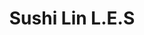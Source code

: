 ---
layout: place
title: "Sushi Lin L.E.S"
permalink: /new-york/new-york/sushi-lin-l-e-s.html
stateAbbr: NY
stateName: New York
cityName: New York
seo:
  name: "Sushi Lin L.E.S"
  type: Restaurant
  links: null
description: "Looking for sushi in New York, New York? Check out Sushi Lin L.E.S for a delightful Japanese dining experience. Enjoy a variety of sushi and other dishes in ..."
place_id: ChIJgZfkWaBZwokRWn_xCzY2gRg
photos:
  - name: >-
      places/ChIJgZfkWaBZwokRWn_xCzY2gRg/photos/AeeoHcKFr3f2wSiPP0Z57wYPwoTp5ATKuvC369p7z3eYQKlmLV_kYaATGLq67QU3tJPw6CBNSE6F7PP-_sqJorHuAw6RLEgJ4I2Kyym3_YY8FXQMx4vpzI0UYiCh9SLT7FtKCeNRCsoia__qA-8u7PiHh0qyzF2V1VEu1A8XClKZvdffSh158f2cAIKAvU4LfM5GHGmXkXZhoZ1FIcJNOqY_B6iJjY7EB0FT_lGOJfmbPG9k1XD7w5q4rQHsjlRhb7gtardhBZMe4GISFFAvj-WnrmHIhf7qv4srPSh1cbE5ccgICrTptuFZWPs8LJJZYtGUwjlLjHwvZZqL2BHu3pSf-c-9vMYgQscagXS_xNYXQGUh0NqZ-YmhM30pkQ9YSJ3brabBDH-AQ7oh_ks7PsMI_6BcXD5woWAXEUaFoycdUkMsIQ
    widthPx: 3600
    heightPx: 4800
    authorAttributions:
      - displayName: angie huang
        uri: https://maps.google.com/maps/contrib/106952106554402776575
        photoUri: >-
          https://lh3.googleusercontent.com/a-/ALV-UjUOfygkFboAg4ltvl_wKGxqGQXTWETqvybU-w-nGvfLitfVcEA=s100-p-k-no-mo
    flagContentUri: >-
      https://www.google.com/local/imagery/report/?cb_client=maps_api_places.places_api&image_key=!1e10!2sCIHM0ogKEICAgIDXy4C8fA&hl=en-US
    googleMapsUri: >-
      https://www.google.com/maps/place//data=!3m4!1e2!3m2!1sCIHM0ogKEICAgIDXy4C8fA!2e10!4m2!3m1!1s0x89c259a059e49781:0x188136360bf17f5a
  - name: >-
      places/ChIJgZfkWaBZwokRWn_xCzY2gRg/photos/AeeoHcIWty2f9qaIMm-JNjBh8ed7lzNeSevyiIuM0xu58LA7UMnJ4P1JYf77i5681bURmyQw9TZomy7u0tMYJOtTAq7GtM39VACUlbUkCA6sRuxSIuhieqRZXMy54sOktryJ1Q-cXZ8c3kAevSN5cLw4F_tEXTgs7pHOZRoNrNdKOD6AyZmgdKJ0drdbDg9w_qKYhX7-0cIIgW48l0TVFI8vdYo7ZVk_OHjzIA_dZUxUfvdGe7vuKJP36Ap0mlVasoC0g1Wk0LesdSK_3PZShqgCGAjfv88vjNhx2uZZULynk0ICMDPiOqtZN6IFFYI3cNh7HVsir1xOa_ttMMwYJSSFXXI1SCYXuxerUCeqoySXiWiZjnigMp59SZXBdCg5a8a0rsm09xadxxK5CPXD0Ks_VNlzT7H5TJvr9DCzuxUUvmnpXw
    widthPx: 3024
    heightPx: 3024
    authorAttributions:
      - displayName: 天菜朵莉（Dolly Liu）
        uri: https://maps.google.com/maps/contrib/116039356468754634104
        photoUri: >-
          https://lh3.googleusercontent.com/a-/ALV-UjU23iRBk5759fSPuZtOllf0srFk3K5mPR-sGnhuTbuXjFRrPTOI=s100-p-k-no-mo
    flagContentUri: >-
      https://www.google.com/local/imagery/report/?cb_client=maps_api_places.places_api&image_key=!1e10!2sCIHM0ogKEICAgICX3rLETw&hl=en-US
    googleMapsUri: >-
      https://www.google.com/maps/place//data=!3m4!1e2!3m2!1sCIHM0ogKEICAgICX3rLETw!2e10!4m2!3m1!1s0x89c259a059e49781:0x188136360bf17f5a
  - name: >-
      places/ChIJgZfkWaBZwokRWn_xCzY2gRg/photos/AeeoHcJ7sBui0DqSh4V2joyLyIU3PbVxzDP1Il1gQpGqmca8a2LdFjEoENCyThRPoh00TewYHouZn3XJX2ESWsviwItmOGNzX6vBexZUoI_fzgMK5ltXCPOTLyTenShoIvCffQ5l5mGfqFY-8K8dZ6O5g6h8kM0M3Xne7ZJYV6Mg4ptul647Zukzo3eU-omTCMa_fFvMGD1AACiqvhBQasKL59xmmJBfyQh9m7g1PsDYa0PdkiV44AWaON_BiwPim84X0HKksl4UOUSbzIVNL5a_bjnk-FqCOJA-lpgWqRuGmZ6etuLFqrVAc6eM8Osi3j4olu_KUJcdR4skF6NvlMsvZDGrgj-juDUMb6Bp4rJZmIAykIm11ou6o7xgjUN3lJINowbx3rPv6vitwRJ79jGX8QBqpEyC6s4cI4avzOOHsKHllQ
    widthPx: 4080
    heightPx: 3072
    authorAttributions:
      - displayName: Behdad Esfahbod
        uri: https://maps.google.com/maps/contrib/101954301592887342839
        photoUri: >-
          https://lh3.googleusercontent.com/a-/ALV-UjVhBuJq6CBUqBLMmnadRgx3J6bLfOS44oHisOXpIe2jkZQYp7NXDg=s100-p-k-no-mo
    flagContentUri: >-
      https://www.google.com/local/imagery/report/?cb_client=maps_api_places.places_api&image_key=!1e10!2sCIHM0ogKEICAgICLgueAUg&hl=en-US
    googleMapsUri: >-
      https://www.google.com/maps/place//data=!3m4!1e2!3m2!1sCIHM0ogKEICAgICLgueAUg!2e10!4m2!3m1!1s0x89c259a059e49781:0x188136360bf17f5a
  - name: >-
      places/ChIJgZfkWaBZwokRWn_xCzY2gRg/photos/AeeoHcLOHvvh5wr6jRgWrdliNTLDvlVFCV6ul-ZOFprtnJ-8T8zO6L0cwbzOa9ZcHWYa8L9N4vx95M2ZML_FciaxBCZJ-tV0zBnFuLoH0sPsyaeFftTu3_duU3sDtTm8h-4v2pKomg8PoJ67qIbNjDoItMGM49ZjjL7TDTJEDCNG4UURAgGSOSazI9BW99gTJMwLqEatABFbF73Slp1hCn9Px5uHKNAD42sMF1k46RwL-4thFoYAgClDk2d910n9-xJdBBWkB0ntshMhi0YG6WLv2snHYuR9sV95iisEcxNlM24TPdkO3iV4bOKXyezRTFVd48AExrNdkTU7EyJorIc4Kf12IfITAMZQHsKkzypI3sr2SisnkM2BEsv7C9t8SVZw6_aavxmpC0sMlEm82zrtXgk2gMbdMe4rc98ewIEDUt_zvSZM
    widthPx: 3024
    heightPx: 3024
    authorAttributions:
      - displayName: 天菜朵莉（Dolly Liu）
        uri: https://maps.google.com/maps/contrib/116039356468754634104
        photoUri: >-
          https://lh3.googleusercontent.com/a-/ALV-UjU23iRBk5759fSPuZtOllf0srFk3K5mPR-sGnhuTbuXjFRrPTOI=s100-p-k-no-mo
    flagContentUri: >-
      https://www.google.com/local/imagery/report/?cb_client=maps_api_places.places_api&image_key=!1e10!2sCIHM0ogKEICAgICX3rLEjwE&hl=en-US
    googleMapsUri: >-
      https://www.google.com/maps/place//data=!3m4!1e2!3m2!1sCIHM0ogKEICAgICX3rLEjwE!2e10!4m2!3m1!1s0x89c259a059e49781:0x188136360bf17f5a
  - name: >-
      places/ChIJgZfkWaBZwokRWn_xCzY2gRg/photos/AeeoHcIy6K38KIV03mqKN2n0OgJkML1PGXB32nAC52IhXmf_3I5wFnXzDYkfvDYHlMC52QHFYMoXkyXvJe4Yvg9RIf0AcqZyYl7abcwV8AG7jbjk9lBn63Br24ViOstTPIu5r_Q6q-KkCtOzlWPHPCyFPrBaNP8dBbXAEPUmFBFhjstE6CQkYOqCVHFmoIwi9pm7QJNUFJeYazOh9wrB-xHiYvfowsG_Of1crztz6hSowOCXNTINoujP1UybKuICqc27_izE0lB4uYua2IsEgmDN-s8Rvw0mXMkD9kpbI2hGSDv5C_Dm5s-lrCwsMHeWz4LBYHTehJfrj6Z7F0yEiwldkW4rlLmTW795dPyxU5QL4AvE5q34abnfLJtsAWD5HO0FovRBiPAmDTXrGH5yvUInqVZ77c_XagtM8zGJZnAckbi8c14
    widthPx: 3024
    heightPx: 3024
    authorAttributions:
      - displayName: 天菜朵莉（Dolly Liu）
        uri: https://maps.google.com/maps/contrib/116039356468754634104
        photoUri: >-
          https://lh3.googleusercontent.com/a-/ALV-UjU23iRBk5759fSPuZtOllf0srFk3K5mPR-sGnhuTbuXjFRrPTOI=s100-p-k-no-mo
    flagContentUri: >-
      https://www.google.com/local/imagery/report/?cb_client=maps_api_places.places_api&image_key=!1e10!2sCIHM0ogKEICAgICX3rKs0QE&hl=en-US
    googleMapsUri: >-
      https://www.google.com/maps/place//data=!3m4!1e2!3m2!1sCIHM0ogKEICAgICX3rKs0QE!2e10!4m2!3m1!1s0x89c259a059e49781:0x188136360bf17f5a
  - name: >-
      places/ChIJgZfkWaBZwokRWn_xCzY2gRg/photos/AeeoHcKrNgrZicVzwZaXv4Raq1u4rX9BIm-djz8E5SllnEV_5yEBCtkhs1bNYFW60E42SrrYj3TpLBfELFN2Lo-eEr2HjrMw6zwfOADOemzQfHjbOQrrhPEnscsmFZ-_7kFsWXxdeYKfF90_73FSDsmOAtnCnt1zjGmu8RpNdvNNJhsxfLMqg8GF3P29S0TmdZMtu2V_vZz4Nu7IwyK1TB5v9EUulHU2yxgeshtuhgm4sVlhtpSkgVBKWnlkRhfZDClAUH0xinZMFdhHXWX-MrJPjGfGBLXFVkgY5vTB2w9ZYHx-ticl4BvAm_kG3YhLZ5zCVyN80dbCyEqmw6ESVxoj2LEa7DEMhLs-5sy_worhscn1LhIbnwDs4OY3495t6xUEIUWkFOf3_7LTIkPgNpu8891HgXQ96vKjoCD_EZJYPJ0pjwT4
    widthPx: 4032
    heightPx: 3024
    authorAttributions:
      - displayName: Christy Lang
        uri: https://maps.google.com/maps/contrib/115231435899283458640
        photoUri: >-
          https://lh3.googleusercontent.com/a-/ALV-UjXVkMv09_alTZs3QVCIIZGMgKF4u-7hDmwYj51KkBzweorrm9br=s100-p-k-no-mo
    flagContentUri: >-
      https://www.google.com/local/imagery/report/?cb_client=maps_api_places.places_api&image_key=!1e10!2sCIHM0ogKEICAgICT-NWvugE&hl=en-US
    googleMapsUri: >-
      https://www.google.com/maps/place//data=!3m4!1e2!3m2!1sCIHM0ogKEICAgICT-NWvugE!2e10!4m2!3m1!1s0x89c259a059e49781:0x188136360bf17f5a
  - name: >-
      places/ChIJgZfkWaBZwokRWn_xCzY2gRg/photos/AeeoHcJFdBfhs23dLsBfCgU5QonWYXFVbhmD-vIlOEkzgh_o0XqdppSBQbvR8BpBsdCmttFtmf1_f15eKqSvwXvbZvHISnxgAJqdX_b-aisxh8Xb7EpzYLwqOFkQetoRQXX49ufUk3OBnDdW8QJGWhgcsxcOz_Maj9mIyuyxSanAV9dSSXiCF9uyy4nXzgN0KqoPBdP_MphvG1jXJFlCEnD404wjvm0GniJ_scbxdyHicRgPoG2wfI7uWg3J2OWCHaibxmNsHDXncIZG3f4WivxDIAxFsokO8PY4kvhDipwE1YLslY_nlD0lCNh19sWMiyDNioVhXBfpFQrATY49o4qSWbPLoWrD_vGuD0LSEwTrsiVQrFDkBSAYnMVCZL35HGirvfm7M7-mefZcQ7hmGNff_uBQwxllZ_DX6ZHwokRp7PaB3IR4
    widthPx: 3024
    heightPx: 4032
    authorAttributions:
      - displayName: angie huang
        uri: https://maps.google.com/maps/contrib/106952106554402776575
        photoUri: >-
          https://lh3.googleusercontent.com/a-/ALV-UjUOfygkFboAg4ltvl_wKGxqGQXTWETqvybU-w-nGvfLitfVcEA=s100-p-k-no-mo
    flagContentUri: >-
      https://www.google.com/local/imagery/report/?cb_client=maps_api_places.places_api&image_key=!1e10!2sCIHM0ogKEICAgIDXy4C8vAE&hl=en-US
    googleMapsUri: >-
      https://www.google.com/maps/place//data=!3m4!1e2!3m2!1sCIHM0ogKEICAgIDXy4C8vAE!2e10!4m2!3m1!1s0x89c259a059e49781:0x188136360bf17f5a
  - name: >-
      places/ChIJgZfkWaBZwokRWn_xCzY2gRg/photos/AeeoHcJnp2hfZoh9Zolur4pb7KEw8ehR-RiBOR8kmvTacfGkd2x55IrazgGYtm3xuu_2JrMbbagN--jmpdI9i0O9nLjHF1-xc3wwHEBIkiyLv2ILuidP33b5fF0lYw4E6FAbcFowJCTp5eZMIv-hqJrjyBbjHML2hFYEXT01JYHFAIFSJZlMJ4lnvhRhQpmFY1hm-jXYSwOJ7LKgHih-PDW891_8gPCXMC_XzjM9wZHXsezCaVZrh-FH38a7bh6XSadmikhm3fVPz647FMGDIF6OsE4oBNgGLtEo7gaWjEMsEdy4AborwmPzeF1q_xKjogZ_v9W9K2G09vTsYKc-NllV9Ju7STM3YgFDL8pUSNwnuS8o-YzKGsXNJ3fl4oZXKKxNRJQRrYmyRQK0E6PYwkmN237zZdnBJCuCpfBV68ZEvQSDSg
    widthPx: 3024
    heightPx: 4032
    authorAttributions:
      - displayName: ESB NYC
        uri: https://maps.google.com/maps/contrib/115996293163942386176
        photoUri: >-
          https://lh3.googleusercontent.com/a-/ALV-UjWiJiq7TG8JcU4cBLrTn7hCOqxLqxabpnOSc5zRJzXQQAQOdCIS9Q=s100-p-k-no-mo
    flagContentUri: >-
      https://www.google.com/local/imagery/report/?cb_client=maps_api_places.places_api&image_key=!1e10!2sCIHM0ogKEICAgIC7h_uWEA&hl=en-US
    googleMapsUri: >-
      https://www.google.com/maps/place//data=!3m4!1e2!3m2!1sCIHM0ogKEICAgIC7h_uWEA!2e10!4m2!3m1!1s0x89c259a059e49781:0x188136360bf17f5a
  - name: >-
      places/ChIJgZfkWaBZwokRWn_xCzY2gRg/photos/AeeoHcLcrCUpLqdzOv6L480tW7gs9dWFrat2EqS0eEVfDhVKTgjOcAriInAZ48wHsLZMggYlBNBefUXYifvbYErwZ468-LGvYC0b_O351CpwJPyptKK91xUyeAbkqyGeWt2xcBNF0_QBGSDnoBa7MfB1tSLoARPFIc_eVjaYAiow1bRPm6dxDFj_enLhdzV3kZC0ISfZ5w03guAEGGZfCddijKK0bui1Iv3zF58R9Ut6ecHDx2tX26HZQUhZmWpFAZ3T7VlC0bcRGlaUvDS-cpqTtVOeUdt_37qUeTob2c-Y3EvZW01sVmuMaMGivIh4BfVQ3RlxYIwwS2wzdOCp2sUwHYrG-O2qWfnrNP6BMusVxx13jPc0q14HMEw7a5b1vftLxtyuP_R_jfcEP_2t_KRspCxQ7jfVFFei1I-kenGL9NOWt8Fl
    widthPx: 3024
    heightPx: 1978
    authorAttributions:
      - displayName: Noah Song
        uri: https://maps.google.com/maps/contrib/100729672329371128967
        photoUri: >-
          https://lh3.googleusercontent.com/a/ACg8ocIApzl8dDc_D0cgEazOiqOwGNZBGeCkBWuzULxDo8zyHIGeWQ=s100-p-k-no-mo
    flagContentUri: >-
      https://www.google.com/local/imagery/report/?cb_client=maps_api_places.places_api&image_key=!1e10!2sCIHM0ogKEICAgIDFv8CqygE&hl=en-US
    googleMapsUri: >-
      https://www.google.com/maps/place//data=!3m4!1e2!3m2!1sCIHM0ogKEICAgIDFv8CqygE!2e10!4m2!3m1!1s0x89c259a059e49781:0x188136360bf17f5a
  - name: >-
      places/ChIJgZfkWaBZwokRWn_xCzY2gRg/photos/AeeoHcJ-8EFyYTVlbCogL4VKpTPK2kSQii2dPTkRy-_Z7I6RmM74n9nVX90r_tmkIQCa82VoS3bSXktsgZ2qcjDPjgFTP1TqytMpuLCbIp4ACnFgdTN2kK7bnBFkdg5c4gAp9gHtI0AQgqMTJZYIJDkaf5pEidOey3Ltu-5gsiGux2j_SKtT4pCyxCFbtuudF8ionuEigwvJM5gKVhBkT6f7b-NDEXigQHZpIt3CnpNRXf_1P3I7n1oy11Wgh784F4VISsKpQhj5cVaXHBaJGqlbsUsOamAQX4GBrF8gCFMNZsfnKF81wVk2bOdmBQ00hTp3anZlMIN3G6OUVOBGiMTS8FThYzcGvZv1zFEs2O5qTJWDos8YD33uaciKB7aOe-MUWaa2pVDdw_4FPRoZ-qGwzZvJs4JUZWMit5e2DzYMwwGXJg
    widthPx: 3024
    heightPx: 4032
    authorAttributions:
      - displayName: ESB NYC
        uri: https://maps.google.com/maps/contrib/115996293163942386176
        photoUri: >-
          https://lh3.googleusercontent.com/a-/ALV-UjWiJiq7TG8JcU4cBLrTn7hCOqxLqxabpnOSc5zRJzXQQAQOdCIS9Q=s100-p-k-no-mo
    flagContentUri: >-
      https://www.google.com/local/imagery/report/?cb_client=maps_api_places.places_api&image_key=!1e10!2sCIHM0ogKEICAgIC7h_vuCQ&hl=en-US
    googleMapsUri: >-
      https://www.google.com/maps/place//data=!3m4!1e2!3m2!1sCIHM0ogKEICAgIC7h_vuCQ!2e10!4m2!3m1!1s0x89c259a059e49781:0x188136360bf17f5a
address: 151 Rivington St, New York, NY 10002, USA
street: 151 Rivington St
city: New York
state: NY
zip: '10002'
country: USA
neighborhood: null
latitude: '40.719140'
longitude: '-73.985729'
accessibility_options:
  wheelchairAccessibleParking: false
business_status: OPERATIONAL
name: Sushi Lin L.E.S
google_maps_links:
  directionsUri: >-
    https://www.google.com/maps/dir//''/data=!4m7!4m6!1m1!4e2!1m2!1m1!1s0x89c259a059e49781:0x188136360bf17f5a!3e0
  placeUri: https://maps.google.com/?cid=1765752134662455130
  writeAReviewUri: >-
    https://www.google.com/maps/place//data=!4m3!3m2!1s0x89c259a059e49781:0x188136360bf17f5a!12e1
  reviewsUri: >-
    https://www.google.com/maps/place//data=!4m4!3m3!1s0x89c259a059e49781:0x188136360bf17f5a!9m1!1b1
  photosUri: >-
    https://www.google.com/maps/place//data=!4m3!3m2!1s0x89c259a059e49781:0x188136360bf17f5a!10e5
primary_type: Sushi Restaurant
opening_hours:
  regular: null
  current: null
secondary_opening_hours:
  regular:
    weekdayDescriptions: null
    type: null
  current:
    weekdayDescriptions: null
    type: null
phone: null
price_level: null
price_range: null
rating: null
rating_count: 0
website: null
reviews: null
parking_options: null
payment_options: null
allow_dogs: null
curbside_pickup: null
delivery: null
dine_in: null
good_for_children: null
good_for_groups: null
good_for_sports: null
live_music: null
menu_for_children: null
outdoor_seating: null
reservable: null
restroom: null
serves_beer: null
serves_breakfast: null
serves_brunch: null
serves_cocktails: null
serves_coffee: null
serves_dinner: null
serves_dessert: null
serves_lunch: null
serves_vegetarian_food: null
serves_wine: null
takeout: null
summary: null

---